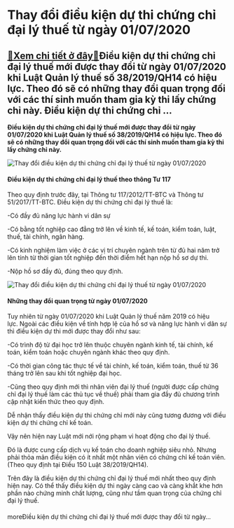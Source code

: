 Thay đổi điều kiện dự thi chứng chỉ đại lý thuế từ ngày 01/07/2020
==================================================================

[:gift:Xem chi tiết ở đây:gift:](https://hddtvn.com/thay-doi-dieu-kien-du-thi-chung-chi-dai-ly-thue-tu-ngay-01-07-2020/)Điều kiện dự thi chứng chỉ đại lý thuế mới được thay đổi từ ngày 01/07/2020 khi Luật Quản lý thuế số 38/2019/QH14 có hiệu lực. Theo đó sẽ có những thay đổi quan trọng đối với các thí sinh muốn tham gia kỳ thi lấy chứng chỉ này. Điều kiện dự thi chứng chỉ …
----------------------------------------------------------------------------------------------------------------------------------------------------------------------------------------------------------------------------------------------------------------

**Điều kiện dự thi chứng chỉ đại lý thuế mới được thay đổi từ ngày 01/07/2020 khi Luật Quản lý thuế số 38/2019/QH14 có hiệu lực. Theo đó sẽ có những thay đổi quan trọng đối với các thí sinh muốn tham gia kỳ thi lấy chứng chỉ này.**


![Thay đổi điều kiện dự thi chứng chỉ đại lý thuế từ ngày 01/07/2020](https://hddtvn.com/wp-content/uploads/2021/01/online-tax-illustration_1366-522.jpg)


#### Điều kiện dự thi chứng chỉ đại lý thuế theo thông Tư 117


Theo quy định trước đây, tại Thông tư 117/2012/TT-BTC và Thông tư 51/2017/TT-BTC. Điều kiện dự thi chứng chỉ đại lý thuế là:


-Có đầy đủ năng lực hành vi dân sự


-Có bằng tốt nghiệp cao đẳng trở lên về kinh tế, kế toán, kiểm toán, luật, thuế, tài chính, ngân hàng.


-Có kinh nghiệm làm việc ở các vị trí chuyên ngành trên từ đủ hai năm trở lên tính từ thời gian tốt nghiệp đến thời điểm hết hạn nộp hồ sơ dự thi.


-Nộp hồ sơ đầy đủ, đúng theo quy định.


![Thay đổi điều kiện dự thi chứng chỉ đại lý thuế từ ngày 01/07/2020](https://hddtvn.com/wp-content/uploads/2021/01/double-exposure-stack-coin-with-financial-graph_26018-1709-1.jpg)


#### **Những thay đổi quan trọng từ ngày 01/07/2020**


Tuy nhiên từ ngày 01/07/2020 khi Luật Quản lý thuế năm 2019 có hiệu lực. Ngoài các điều kiện về tính hợp lệ của hồ sơ và năng lực hành vi dân sự thì điều kiện dự thi mới được thay đổi như sau:


-Có trình độ từ đại học trở lên thuộc chuyên ngành kinh tế, tài chính, kế toán, kiểm toán hoặc chuyên ngành khác theo quy định.


-Có thời gian công tác thực tế về tài chính, kế toán, kiểm toán, thuế từ 36 tháng trở lên sau khi tốt nghiệp đại học.


-Cũng theo quy định mới thì nhân viên đại lý thuế (người được cấp chứng chỉ đại lý thuế làm các thủ tục về thuế) phải tham gia đầy đủ chương trình cập nhật kiến thức theo quy định.


Dễ nhận thấy điều kiện dự thi chứng chỉ mới này cũng tương đương với điều kiện dự thi chứng chỉ kế toán.


Vậy nên hiện nay Luật mới nới rộng phạm vi hoạt động cho đại lý thuế.


Đó là được cung cấp dịch vụ kế toán cho doanh nghiệp siêu nhỏ. Nhưng phải thỏa mãn điều kiện có ít nhất một nhân viên có chứng chỉ kế toán viên. (Theo quy định tại Điều 150 Luật 38/2019/QH14).


Trên đây là điều kiện dự thi chứng chỉ đại lý thuế mới nhất theo quy định hiện nay. Có thể thấy điều kiện dự thi ngày càng cao và càng khắt khe hơn phần nào chứng minh chất lượng, cũng như tầm quan trọng của chứng chỉ đại lý thuế.


#### 


moreĐiều kiện dự thi chứng chỉ đại lý thuế mới được thay đổi từ ngày…


